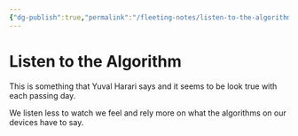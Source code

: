 ```yaml
---
{"dg-publish":true,"permalink":"/fleeting-notes/listen-to-the-algorithm/","noteIcon":"2"}
---
```


# Listen to the Algorithm

This is something that Yuval Harari says and it seems to be look true with each passing day.

We listen less to watch we feel and rely more on what the algorithms on our devices have to say.
